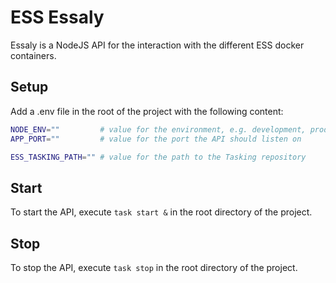 # ESS Essaly

Essaly is a NodeJS API for the interaction with the different ESS docker containers.

## Setup

Add a .env file in the root of the project with the following content:

```bash
NODE_ENV=""         # value for the environment, e.g. development, production, etc.
APP_PORT=""         # value for the port the API should listen on

ESS_TASKING_PATH="" # value for the path to the Tasking repository
```

## Start

To start the API, execute `task start &` in the root directory of the project.

## Stop

To stop the API, execute `task stop` in the root directory of the project.
